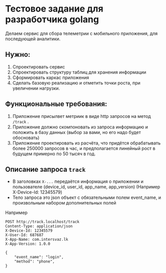 # Тестовое задание для разработчика golang

Делаем сервис для сбора телеметрии с мобильного приложения, для последующей аналитики.

## Нужно:

1. Спроектировать сервис
2. Спроектировать структуру таблиц для хранения информации
3. Сформировать каркас приложения
4. Сделать базовую реализацию и отметить точки роста, при увеличении нагрузки.

## Функциональные требования:

1. Приложение присылвет метриик в виде http запросов на метод ```/track``` .
2. Приложение должно скомпоновать из запроса информацию и положить в базу данных (выбор за вами, но его надо будет обосновать)
3. Приложение проектировать из расчёта, что придётся обрабатывать более 250000 запросов в час, и предполагается линейный рост в будущем примерно по 50 тысяч в год.

## Описание запроса ```track```

* В заголовках ```X-...``` передаётся информация о приложении и пользователе (device_id,  user_id, app_name, app_version) (Например X-Device-Id: 12345579)
* Тело запроса это json объект с обязательными полем event_name, и произвольным набором дополнительных полей

Например

```
POST http://track.localhost/track
Content-Type: application/json
X-Device-Id: 12345579
X-User-Id: 687687
X-App-Name: com.intersvaz.lk
X-App-Version: 1.0.0

{
    "event_name": "login",
    "method": "phone",
}
```
